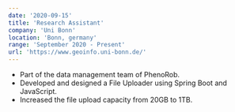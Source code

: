 ```yaml
---
date: '2020-09-15'
title: 'Research Assistant'
company: 'Uni Bonn'
location: 'Bonn, germany'
range: 'September 2020 - Present'
url: 'https://www.geoinfo.uni-bonn.de/'
---
```

- Part of the data management team of PhenoRob.
- Developed and designed a File Uploader using Spring Boot and JavaScript.
- Increased the file upload capacity from 20GB to 1TB.